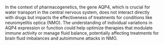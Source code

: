 In the context of pharmacogenetics, the gene AQP4, which is crucial for water transport in the central nervous system, does not interact directly with drugs but impacts the effectiveness of treatments for conditions like neuromyelitis optica (NMO). The understanding of individual variations in AQP4 expression or function could help optimize therapies that modulate immune activity or manage fluid balance, potentially affecting treatments for brain fluid imbalances and autoimmune attacks in NMO.